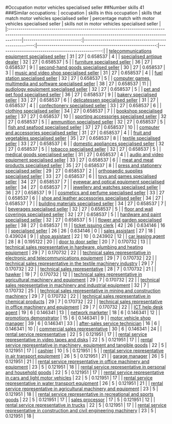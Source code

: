 #Occupation motor vehicles specialised seller
##Number skills 41
###Similar occupations:
| occupation                                                                                                                                                        |   skills in this occupation |   skills that match motor vehicles specialised seller |   percentage match with motor vehicles specialised seller |   skills not in motor vehicles specialised seller |
|:------------------------------------------------------------------------------------------------------------------------------------------------------------------|----------------------------:|------------------------------------------------------:|----------------------------------------------------------:|--------------------------------------------------:|
| [telecommunications equipment specialised seller](telecommunications_equipment_specialised_seller.md)                                                             |                          31 |                                                    27 |                                                  0.658537 |                                                 4 |
| [specialised antique dealer](specialised_antique_dealer.md)                                                                                                       |                          32 |                                                    27 |                                                  0.658537 |                                                 5 |
| [furniture specialised seller](furniture_specialised_seller.md)                                                                                                   |                          36 |                                                    27 |                                                  0.658537 |                                                 9 |
| [second-hand goods specialised seller](second-hand_goods_specialised_seller.md)                                                                                   |                          30 |                                                    27 |                                                  0.658537 |                                                 3 |
| [music and video shop specialised seller](music_and_video_shop_specialised_seller.md)                                                                             |                          31 |                                                    27 |                                                  0.658537 |                                                 4 |
| [fuel station specialised seller](fuel_station_specialised_seller.md)                                                                                             |                          32 |                                                    27 |                                                  0.658537 |                                                 5 |
| [computer games, multimedia and software specialised seller](computer_games,_multimedia_and_software_specialised_seller.md)                                       |                          38 |                                                    27 |                                                  0.658537 |                                                11 |
| [audiology equipment specialised seller](audiology_equipment_specialised_seller.md)                                                                               |                          32 |                                                    27 |                                                  0.658537 |                                                 5 |
| [pet and pet food specialised seller](pet_and_pet_food_specialised_seller.md)                                                                                     |                          36 |                                                    27 |                                                  0.658537 |                                                 9 |
| [bakery specialised seller](bakery_specialised_seller.md)                                                                                                         |                          33 |                                                    27 |                                                  0.658537 |                                                 6 |
| [delicatessen specialised seller](delicatessen_specialised_seller.md)                                                                                             |                          31 |                                                    27 |                                                  0.658537 |                                                 4 |
| [confectionery specialised seller](confectionery_specialised_seller.md)                                                                                           |                          33 |                                                    27 |                                                  0.658537 |                                                 6 |
| [clothing specialised seller](clothing_specialised_seller.md)                                                                                                     |                          34 |                                                    27 |                                                  0.658537 |                                                 7 |
| [bookshop specialised seller](bookshop_specialised_seller.md)                                                                                                     |                          37 |                                                    27 |                                                  0.658537 |                                                10 |
| [sporting accessories specialised seller](sporting_accessories_specialised_seller.md)                                                                             |                          32 |                                                    27 |                                                  0.658537 |                                                 5 |
| [ammunition specialised seller](ammunition_specialised_seller.md)                                                                                                 |                          32 |                                                    27 |                                                  0.658537 |                                                 5 |
| [fish and seafood specialised seller](fish_and_seafood_specialised_seller.md)                                                                                     |                          37 |                                                    27 |                                                  0.658537 |                                                10 |
| [computer and accessories specialised seller](computer_and_accessories_specialised_seller.md)                                                                     |                          31 |                                                    27 |                                                  0.658537 |                                                 4 |
| [fruit and vegetables specialised seller](fruit_and_vegetables_specialised_seller.md)                                                                             |                          35 |                                                    27 |                                                  0.658537 |                                                 8 |
| [textile specialised seller](textile_specialised_seller.md)                                                                                                       |                          33 |                                                    27 |                                                  0.658537 |                                                 6 |
| [domestic appliances specialised seller](domestic_appliances_specialised_seller.md)                                                                               |                          32 |                                                    27 |                                                  0.658537 |                                                 5 |
| [tobacco specialised seller](tobacco_specialised_seller.md)                                                                                                       |                          32 |                                                    27 |                                                  0.658537 |                                                 5 |
| [medical goods specialised seller](medical_goods_specialised_seller.md)                                                                                           |                          31 |                                                    27 |                                                  0.658537 |                                                 4 |
| [audio and video equipment specialised seller](audio_and_video_equipment_specialised_seller.md)                                                                   |                          33 |                                                    27 |                                                  0.658537 |                                                 6 |
| [meat and meat products specialised seller](meat_and_meat_products_specialised_seller.md)                                                                         |                          35 |                                                    27 |                                                  0.658537 |                                                 8 |
| [press and stationery specialised seller](press_and_stationery_specialised_seller.md)                                                                             |                          29 |                                                    27 |                                                  0.658537 |                                                 2 |
| [orthopaedic supplies specialised seller](orthopaedic_supplies_specialised_seller.md)                                                                             |                          33 |                                                    27 |                                                  0.658537 |                                                 6 |
| [toys and games specialised seller](toys_and_games_specialised_seller.md)                                                                                         |                          34 |                                                    27 |                                                  0.658537 |                                                 7 |
| [eyewear and optical equipment specialised seller](eyewear_and_optical_equipment_specialised_seller.md)                                                           |                          34 |                                                    27 |                                                  0.658537 |                                                 7 |
| [jewellery and watches specialised seller](jewellery_and_watches_specialised_seller.md)                                                                           |                          36 |                                                    27 |                                                  0.658537 |                                                 9 |
| [cosmetics and perfume specialised seller](cosmetics_and_perfume_specialised_seller.md)                                                                           |                          33 |                                                    27 |                                                  0.658537 |                                                 6 |
| [shoe and leather accessories specialised seller](shoe_and_leather_accessories_specialised_seller.md)                                                             |                          34 |                                                    27 |                                                  0.658537 |                                                 7 |
| [building materials specialised seller](building_materials_specialised_seller.md)                                                                                 |                          34 |                                                    27 |                                                  0.658537 |                                                 7 |
| [beverages specialised seller](beverages_specialised_seller.md)                                                                                                   |                          32 |                                                    27 |                                                  0.658537 |                                                 5 |
| [floor and wall coverings specialised seller](floor_and_wall_coverings_specialised_seller.md)                                                                     |                          32 |                                                    27 |                                                  0.658537 |                                                 5 |
| [hardware and paint specialised seller](hardware_and_paint_specialised_seller.md)                                                                                 |                          32 |                                                    27 |                                                  0.658537 |                                                 5 |
| [flower and garden specialised seller](flower_and_garden_specialised_seller.md)                                                                                   |                          38 |                                                    27 |                                                  0.658537 |                                                11 |
| [ticket issuing clerk](ticket_issuing_clerk.md)                                                                                                                   |                          42 |                                                    26 |                                                  0.634146 |                                                16 |
| [specialised seller](specialised_seller.md)                                                                                                                       |                          26 |                                                    26 |                                                  0.634146 |                                                 0 |
| [sales assistant](sales_assistant.md)                                                                                                                             |                          27 |                                                    18 |                                                  0.439024 |                                                 9 |
| [shop assistant](shop_assistant.md)                                                                                                                               |                          22 |                                                    10 |                                                  0.243902 |                                                12 |
| [car leasing agent](car_leasing_agent.md)                                                                                                                         |                          28 |                                                     8 |                                                  0.195122 |                                                20 |
| [door to door seller](door_to_door_seller.md)                                                                                                                     |                          20 |                                                     7 |                                                  0.170732 |                                                13 |
| [technical sales representative in hardware, plumbing and heating equipment](technical_sales_representative_in_hardware,_plumbing_and_heating_equipment.md)       |                          29 |                                                     7 |                                                  0.170732 |                                                22 |
| [technical sales representative in electronic and telecommunications equipment](technical_sales_representative_in_electronic_and_telecommunications_equipment.md) |                          29 |                                                     7 |                                                  0.170732 |                                                22 |
| [technical sales representative in the textile machinery industry](technical_sales_representative_in_the_textile_machinery_industry.md)                           |                          29 |                                                     7 |                                                  0.170732 |                                                22 |
| [technical sales representative](technical_sales_representative.md)                                                                                               |                          28 |                                                     7 |                                                  0.170732 |                                                21 |
| [hawker](hawker.md)                                                                                                                                               |                          19 |                                                     7 |                                                  0.170732 |                                                12 |
| [technical sales representative in agricultural machinery and equipment](technical_sales_representative_in_agricultural_machinery_and_equipment.md)               |                          29 |                                                     7 |                                                  0.170732 |                                                22 |
| [technical sales representative in machinery and industrial equipment](technical_sales_representative_in_machinery_and_industrial_equipment.md)                   |                          32 |                                                     7 |                                                  0.170732 |                                                25 |
| [technical sales representative in mining and construction machinery](technical_sales_representative_in_mining_and_construction_machinery.md)                     |                          29 |                                                     7 |                                                  0.170732 |                                                22 |
| [technical sales representative in chemical products](technical_sales_representative_in_chemical_products.md)                                                     |                          29 |                                                     7 |                                                  0.170732 |                                                22 |
| [technical sales representative in office machinery and equipment](technical_sales_representative_in_office_machinery_and_equipment.md)                           |                          29 |                                                     7 |                                                  0.170732 |                                                22 |
| [ICT help desk agent](ICT_help_desk_agent.md)                                                                                                                     |                          19 |                                                     6 |                                                  0.146341 |                                                13 |
| [network marketer](network_marketer.md)                                                                                                                           |                          18 |                                                     6 |                                                  0.146341 |                                                12 |
| [promotions demonstrator](promotions_demonstrator.md)                                                                                                             |                          15 |                                                     6 |                                                  0.146341 |                                                 9 |
| [motor vehicle shop manager](motor_vehicle_shop_manager.md)                                                                                                       |                          39 |                                                     6 |                                                  0.146341 |                                                33 |
| [after-sales service technician](after-sales_service_technician.md)                                                                                               |                          16 |                                                     6 |                                                  0.146341 |                                                10 |
| [commercial sales representative](commercial_sales_representative.md)                                                                                             |                          30 |                                                     6 |                                                  0.146341 |                                                24 |
| [rental service representative](rental_service_representative.md)                                                                                                 |                          22 |                                                     5 |                                                  0.121951 |                                                17 |
| [rental service representative in video tapes and disks](rental_service_representative_in_video_tapes_and_disks.md)                                               |                          22 |                                                     5 |                                                  0.121951 |                                                17 |
| [rental service representative in machinery, equipment and tangible goods](rental_service_representative_in_machinery,_equipment_and_tangible_goods.md)           |                          22 |                                                     5 |                                                  0.121951 |                                                17 |
| [cashier](cashier.md)                                                                                                                                             |                          10 |                                                     5 |                                                  0.121951 |                                                 5 |
| [rental service representative in air transport equipment](rental_service_representative_in_air_transport_equipment.md)                                           |                          26 |                                                     5 |                                                  0.121951 |                                                21 |
| [garage manager](garage_manager.md)                                                                                                                               |                          26 |                                                     5 |                                                  0.121951 |                                                21 |
| [rental service representative in office machinery and equipment](rental_service_representative_in_office_machinery_and_equipment.md)                             |                          23 |                                                     5 |                                                  0.121951 |                                                18 |
| [rental service representative in personal and household goods](rental_service_representative_in_personal_and_household_goods.md)                                 |                          22 |                                                     5 |                                                  0.121951 |                                                17 |
| [rental service representative in cars and light motor vehicles](rental_service_representative_in_cars_and_light_motor_vehicles.md)                               |                          22 |                                                     5 |                                                  0.121951 |                                                17 |
| [rental service representative in water transport equipment](rental_service_representative_in_water_transport_equipment.md)                                       |                          26 |                                                     5 |                                                  0.121951 |                                                21 |
| [rental service representative in agricultural machinery and equipment](rental_service_representative_in_agricultural_machinery_and_equipment.md)                 |                          23 |                                                     5 |                                                  0.121951 |                                                18 |
| [rental service representative in recreational and sports goods](rental_service_representative_in_recreational_and_sports_goods.md)                               |                          22 |                                                     5 |                                                  0.121951 |                                                17 |
| [sales processor](sales_processor.md)                                                                                                                             |                          17 |                                                     5 |                                                  0.121951 |                                                12 |
| [rental service representative in trucks](rental_service_representative_in_trucks.md)                                                                             |                          22 |                                                     5 |                                                  0.121951 |                                                17 |
| [rental service representative in construction and civil engineering machinery](rental_service_representative_in_construction_and_civil_engineering_machinery.md) |                          23 |                                                     5 |                                                  0.121951 |                                                18 |
